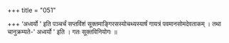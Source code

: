 +++
title = "051"

+++
‘अध्वर्यो ' इति पञ्चर्चं सप्तविंशं सूक्तमाङ्गिरसस्योचथ्यस्यार्षं गायत्रं पवमानसोमदेवताकम् । तथा चानुक्रम्यते-' अध्वर्यो ' इति । गतः सूक्तविनियोगः ॥